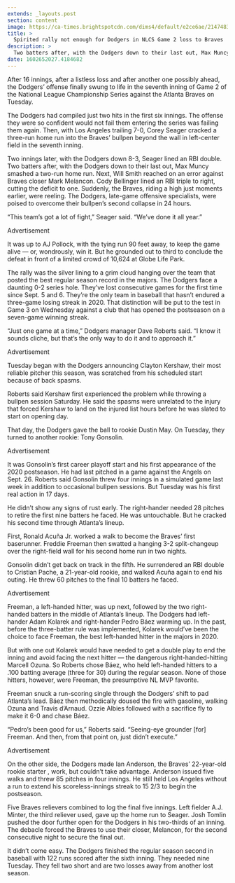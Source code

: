 ```yaml
--- 
extends: _layouts.post 
section: content 
image: https://ca-times.brightspotcdn.com/dims4/default/e2ce6ae/2147483647/strip/true/crop/2600x1365+0+0/resize/1200x630!/quality/90/?url=https%3A%2F%2Fcalifornia-times-brightspot.s3.amazonaws.com%2F5c%2F73%2F4bd78f714d32a2abaf19333482ea%2Fla-photos-1staff-632134-sp-dodgers-31-rcg.JPG 
title: > 
  Spirited rally not enough for Dodgers in NLCS Game 2 loss to Braves 
description: > 
  Two batters after, with the Dodgers down to their last out, Max Muncy smashed a two-run home run.“Just one game at a time,” Dodgers manager Dave Roberts said.Roberts said Gonsolin threw four innings in a simulated game last week in addition to occasional bullpen sessions.The debacle forced the Braves to use their closer, Melancon, for the second consecutive night to secure the final out.The Dodgers finished the regular season second in baseball with 122 runs scored after the sixth inning. 
date: 1602652027.4184682 
--- 
```

After 16 innings, after a listless loss and after another one possibly ahead, the Dodgers’ offense finally swung to life in the seventh inning of Game 2 of the National League Championship Series against the Atlanta Braves on Tuesday.

The Dodgers had compiled just two hits in the first six innings. The offense they were so confident would not fail them entering the series was failing them again. Then, with Los Angeles trailing 7-0, Corey Seager cracked a three-run home run into the Braves’ bullpen beyond the wall in left-center field in the seventh inning.

Two innings later, with the Dodgers down 8-3, Seager lined an RBI double. Two batters after, with the Dodgers down to their last out, Max Muncy smashed a two-run home run. Next, Will Smith reached on an error against Braves closer Mark Melancon. Cody Bellinger lined an RBI triple to right, cutting the deficit to one. Suddenly, the Braves, riding a high just moments earlier, were reeling. The Dodgers, late-game offensive specialists, were poised to overcome their bullpen’s second collapse in 24 hours.

“This team’s got a lot of fight,” Seager said. “We’ve done it all year.”

Advertisement

It was up to AJ Pollock, with the tying run 90 feet away, to keep the game alive — or, wondrously, win it. But he grounded out to third to conclude the defeat in front of a limited crowd of 10,624 at Globe Life Park.

The rally was the silver lining to a grim cloud hanging over the team that posted the best regular season record in the majors. The Dodgers face a daunting 0-2 series hole. They’ve lost consecutive games for the first time since Sept. 5 and 6. They’re the only team in baseball that hasn’t endured a three-game losing streak in 2020. That distinction will be put to the test in Game 3 on Wednesday against a club that has opened the postseason on a seven-game winning streak.

“Just one game at a time,” Dodgers manager Dave Roberts said. “I know it sounds cliche, but that’s the only way to do it and to approach it.”

Advertisement

Tuesday began with the Dodgers announcing Clayton Kershaw, their most reliable pitcher this season, was scratched from his scheduled start because of back spasms.

Roberts said Kershaw first experienced the problem while throwing a bullpen session Saturday. He said the spasms were unrelated to the injury that forced Kershaw to land on the injured list hours before he was slated to start on opening day.

That day, the Dodgers gave the ball to rookie Dustin May. On Tuesday, they turned to another rookie: Tony Gonsolin.

Advertisement

It was Gonsolin’s first career playoff start and his first appearance of the 2020 postseason. He had last pitched in a game against the Angels on Sept. 26. Roberts said Gonsolin threw four innings in a simulated game last week in addition to occasional bullpen sessions. But Tuesday was his first real action in 17 days.

He didn’t show any signs of rust early. The right-hander needed 28 pitches to retire the first nine batters he faced. He was untouchable. But he cracked his second time through Atlanta’s lineup.

First, Ronald Acuña Jr. worked a walk to become the Braves’ first baserunner. Freddie Freeman then swatted a hanging 3-2 split-changeup over the right-field wall for his second home run in two nights.

Gonsolin didn’t get back on track in the fifth. He surrendered an RBI double to Cristian Pache, a 21-year-old rookie, and walked Acuña again to end his outing. He threw 60 pitches to the final 10 batters he faced.

Advertisement

Freeman, a left-handed hitter, was up next, followed by the two right-handed batters in the middle of Atlanta’s lineup. The Dodgers had left-hander Adam Kolarek and right-hander Pedro Báez warming up. In the past, before the three-batter rule was implemented, Kolarek would’ve been the choice to face Freeman, the best left-handed hitter in the majors in 2020.

But with one out Kolarek would have needed to get a double play to end the inning and avoid facing the next hitter — the dangerous right-handed-hitting Marcell Ozuna. So Roberts chose Báez, who held left-handed hitters to a .100 batting average (three for 30) during the regular season. None of those hitters, however, were Freeman, the presumptive NL MVP favorite.

Freeman snuck a run-scoring single through the Dodgers’ shift to pad Atlanta’s lead. Báez then methodically doused the fire with gasoline, walking Ozuna and Travis d’Arnaud. Ozzie Albies followed with a sacrifice fly to make it 6-0 and chase Báez.

“Pedro’s been good for us,” Roberts said. “Seeing-eye grounder [for] Freeman. And then, from that point on, just didn’t execute.”

Advertisement

On the other side, the Dodgers made Ian Anderson, the Braves’ 22-year-old rookie starter , work, but couldn’t take advantage. Anderson issued five walks and threw 85 pitches in four innings. He still held Los Angeles without a run to extend his scoreless-innings streak to 15 2/3 to begin the postseason.

Five Braves relievers combined to log the final five innings. Left fielder A.J. Minter, the third reliever used, gave up the home run to Seager. Josh Tomlin pushed the door further open for the Dodgers in his two-thirds of an inning. The debacle forced the Braves to use their closer, Melancon, for the second consecutive night to secure the final out.

It didn’t come easy. The Dodgers finished the regular season second in baseball with 122 runs scored after the sixth inning. They needed nine Tuesday. They fell two short and are two losses away from another lost season.

